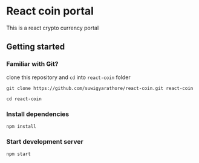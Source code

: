 # React coin portal

This is a react crypto currency portal

## Getting started

### Familiar with Git?

clone this repository and `cd` into `react-coin` folder

```
git clone https://github.com/suwigyarathore/react-coin.git react-coin

cd react-coin
```

### Install dependencies

```
npm install
```

### Start development server

```
npm start
```
